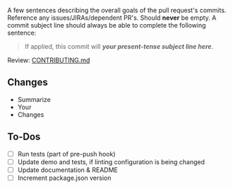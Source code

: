 A few sentences describing the overall goals of the pull request's commits. Reference any issues/JIRAs/dependent PR's. Should **never** be empty. A commit subject line should always be able to complete the following sentence:

> If applied, this commit will **_your present-tense subject line here_**.

Review: [CONTRIBUTING.md](/.github/CONTRIBUTING.md)

## Changes
- Summarize
- Your
- Changes

## To-Dos
- [ ] Run tests (part of pre-push hook)
- [ ] Update demo and tests, if linting configuration is being changed
- [ ] Update documentation & README
- [ ] Increment package.json version
